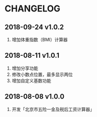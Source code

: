 # CHANGELOG

## 2018-09-24 v1.0.2

1. 增加体重指数（BMI）计算器

## 2018-08-11 v1.0.1

1. 增加分享功能
2. 修改小数点位置，最多显示两位
3. 增加自定义基数功能

## 2018-08-08 v1.0.0

1. 开发「北京市五险一金及税后工资计算器」
